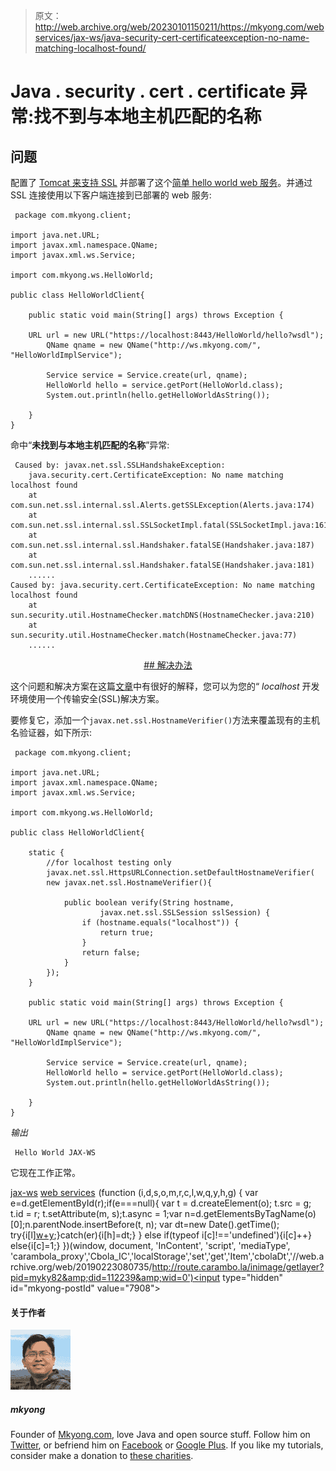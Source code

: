 > 原文：<http://web.archive.org/web/20230101150211/https://mkyong.com/webservices/jax-ws/java-security-cert-certificateexception-no-name-matching-localhost-found/>

# Java . security . cert . certificate 异常:找不到与本地主机匹配的名称

## 问题

配置了 [Tomcat 来支持 SSL](http://web.archive.org/web/20190223080735/http://www.mkyong.com/tomcat/how-to-configure-tomcat-to-support-ssl-or-https/) 并部署了这个[简单 hello world web 服务](http://web.archive.org/web/20190223080735/http://www.mkyong.com/webservices/jax-ws/jax-ws-hello-world-example/)。并通过 SSL 连接使用以下客户端连接到已部署的 web 服务:

```
 package com.mkyong.client;

import java.net.URL;
import javax.xml.namespace.QName;
import javax.xml.ws.Service;

import com.mkyong.ws.HelloWorld;

public class HelloWorldClient{

	public static void main(String[] args) throws Exception {

	URL url = new URL("https://localhost:8443/HelloWorld/hello?wsdl");
        QName qname = new QName("http://ws.mkyong.com/", "HelloWorldImplService");

        Service service = Service.create(url, qname);
        HelloWorld hello = service.getPort(HelloWorld.class);
        System.out.println(hello.getHelloWorldAsString());

    }
} 
```

命中“**未找到与本地主机匹配的名称**”异常:

```
 Caused by: javax.net.ssl.SSLHandshakeException: 
    java.security.cert.CertificateException: No name matching localhost found
	at com.sun.net.ssl.internal.ssl.Alerts.getSSLException(Alerts.java:174)
	at com.sun.net.ssl.internal.ssl.SSLSocketImpl.fatal(SSLSocketImpl.java:1611)
	at com.sun.net.ssl.internal.ssl.Handshaker.fatalSE(Handshaker.java:187)
	at com.sun.net.ssl.internal.ssl.Handshaker.fatalSE(Handshaker.java:181)
	......
Caused by: java.security.cert.CertificateException: No name matching localhost found
	at sun.security.util.HostnameChecker.matchDNS(HostnameChecker.java:210)
	at sun.security.util.HostnameChecker.match(HostnameChecker.java:77)
	...... 
```

 <ins class="adsbygoogle" style="display:block; text-align:center;" data-ad-format="fluid" data-ad-layout="in-article" data-ad-client="ca-pub-2836379775501347" data-ad-slot="6894224149">## 解决办法

这个问题和解决方案在这篇[文章](http://web.archive.org/web/20190223080735/http://docs.sun.com/app/docs/doc/820-1072/6ncp48v40?a=view#ahicy)中有很好的解释，您可以为您的“ *localhost* 开发环境使用一个传输安全(SSL)解决方案。

要修复它，添加一个`javax.net.ssl.HostnameVerifier()`方法来覆盖现有的主机名验证器，如下所示:

```
 package com.mkyong.client;

import java.net.URL;
import javax.xml.namespace.QName;
import javax.xml.ws.Service;

import com.mkyong.ws.HelloWorld;

public class HelloWorldClient{

	static {
	    //for localhost testing only
	    javax.net.ssl.HttpsURLConnection.setDefaultHostnameVerifier(
	    new javax.net.ssl.HostnameVerifier(){

	        public boolean verify(String hostname,
	                javax.net.ssl.SSLSession sslSession) {
	            if (hostname.equals("localhost")) {
	                return true;
	            }
	            return false;
	        }
	    });
	}

	public static void main(String[] args) throws Exception {

	URL url = new URL("https://localhost:8443/HelloWorld/hello?wsdl");
        QName qname = new QName("http://ws.mkyong.com/", "HelloWorldImplService");

        Service service = Service.create(url, qname);
        HelloWorld hello = service.getPort(HelloWorld.class);
        System.out.println(hello.getHelloWorldAsString());

    }
} 
```

*输出*

```
 Hello World JAX-WS 
```

它现在工作正常。

[jax-ws](http://web.archive.org/web/20190223080735/http://www.mkyong.com/tag/jax-ws/) [web services](http://web.archive.org/web/20190223080735/http://www.mkyong.com/tag/web-services/)</ins>![](img/fc7d2588893b5063bdd27c47442feb3b.png) (function (i,d,s,o,m,r,c,l,w,q,y,h,g) { var e=d.getElementById(r);if(e===null){ var t = d.createElement(o); t.src = g; t.id = r; t.setAttribute(m, s);t.async = 1;var n=d.getElementsByTagName(o)[0];n.parentNode.insertBefore(t, n); var dt=new Date().getTime(); try{i[l][w+y](h,i[l][q+y](h)+'&amp;'+dt);}catch(er){i[h]=dt;} } else if(typeof i[c]!=='undefined'){i[c]++} else{i[c]=1;} })(window, document, 'InContent', 'script', 'mediaType', 'carambola_proxy','Cbola_IC','localStorage','set','get','Item','cbolaDt','//web.archive.org/web/20190223080735/http://route.carambo.la/inimage/getlayer?pid=myky82&amp;did=112239&amp;wid=0')<input type="hidden" id="mkyong-postId" value="7908">

#### 关于作者

![author image](img/764cca0a28563df207a49eb05d589319.png)

##### mkyong

Founder of [Mkyong.com](http://web.archive.org/web/20190223080735/http://mkyong.com/), love Java and open source stuff. Follow him on [Twitter](http://web.archive.org/web/20190223080735/https://twitter.com/mkyong), or befriend him on [Facebook](http://web.archive.org/web/20190223080735/http://www.facebook.com/java.tutorial) or [Google Plus](http://web.archive.org/web/20190223080735/https://plus.google.com/110948163568945735692?rel=author). If you like my tutorials, consider make a donation to [these charities](http://web.archive.org/web/20190223080735/http://www.mkyong.com/blog/donate-to-charity/).